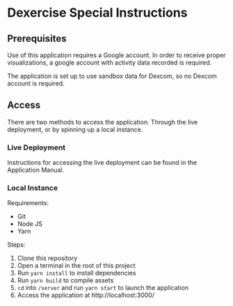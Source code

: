 # Dexercise Special Instructions

## Prerequisites

Use of this application requires a Google account. In order to receive proper visualizations, a google account with activity data recorded is required. 

The application is set up to use sandbox data for Dexcom, so no Dexcom account is required.

## Access

There are two methods to access the application. Through the live deployment, or by spinning up a local instance.

### Live Deployment

Instructions for accessing the live deployment can be found in the Application Manual.

### Local Instance

Requirements:
- Git
- Node JS
- Yarn

Steps:
1. Clone this repository
2. Open a terminal in the root of this project
3. Run `yarn install` to install dependencies
4. Run `yarn build` to compile assets
5. `cd` into `/server` and run `yarn start` to launch the application
6. Access the application at http://localhost:3000/